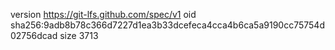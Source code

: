 version https://git-lfs.github.com/spec/v1
oid sha256:9adb8b78c366d7227d1ea3b33dcefeca4cca4b6ca5a9190cc75754d02756dcad
size 3713
